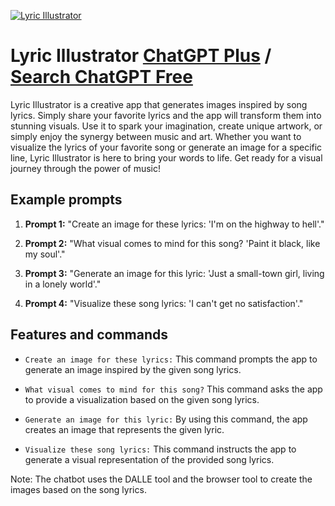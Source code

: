 
[![Lyric Illustrator](https://files.oaiusercontent.com/file-luMRSNVmbNWOV74zBsTPLsPb?se=2123-10-18T22%3A49%3A27Z&sp=r&sv=2021-08-06&sr=b&rscc=max-age%3D31536000%2C%20immutable&rscd=attachment%3B%20filename%3D4207d624-8496-4c3e-a9e3-fef1a9c46244.png&sig=4V9e4iVL2Z//MN2ohhi0dbsuOT7ZhH45lRGaI6tH4l4%3D)](https://chat.openai.com/g/g-D2lJVvQPn-lyric-illustrator)

# Lyric Illustrator [ChatGPT Plus](https://chat.openai.com/g/g-D2lJVvQPn-lyric-illustrator) / [Search ChatGPT Free](https://gptcall.net/index.html#/?search=Lyric%20Illustrator)

Lyric Illustrator is a creative app that generates images inspired by song lyrics. Simply share your favorite lyrics and the app will transform them into stunning visuals. Use it to spark your imagination, create unique artwork, or simply enjoy the synergy between music and art. Whether you want to visualize the lyrics of your favorite song or generate an image for a specific line, Lyric Illustrator is here to bring your words to life. Get ready for a visual journey through the power of music!

## Example prompts

1. **Prompt 1:** "Create an image for these lyrics: 'I'm on the highway to hell'."

2. **Prompt 2:** "What visual comes to mind for this song? 'Paint it black, like my soul'."

3. **Prompt 3:** "Generate an image for this lyric: 'Just a small-town girl, living in a lonely world'."

4. **Prompt 4:** "Visualize these song lyrics: 'I can't get no satisfaction'."

## Features and commands

- `Create an image for these lyrics:` This command prompts the app to generate an image inspired by the given song lyrics.

- `What visual comes to mind for this song?` This command asks the app to provide a visualization based on the given song lyrics.

- `Generate an image for this lyric:` By using this command, the app creates an image that represents the given lyric.

- `Visualize these song lyrics:` This command instructs the app to generate a visual representation of the provided song lyrics.

Note: The chatbot uses the DALLE tool and the browser tool to create the images based on the song lyrics.


